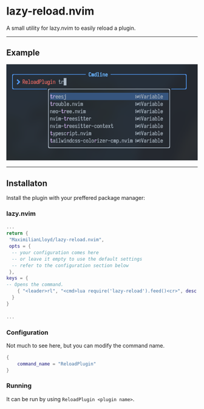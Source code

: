 # lazy-reload.nvim

A small utility for lazy.nvim to easily reload a plugin.

---

## Example

![Example of using the plugin](example.png)

---

## Installaton

Install the plugin with your preffered package manager:

### lazy.nvim

```lua
...
return {
 "MaximilianLloyd/lazy-reload.nvim",
 opts = {
  -- your configuration comes here
  -- or leave it empty to use the default settings
  -- refer to the configuration section below
 },
keys = {
-- Opens the command. 
    { "<leader>rl", "<cmd>lua require('lazy-reload').feed()<cr>", desc = "Reload a plugin" },
  }
}

...

```

### Configuration

Not much to see here, but you can modify the command name.

```lua
{
	command_name = "ReloadPlugin"
}
```

### Running

It can be run by using `ReloadPlugin <plugin name>`.
